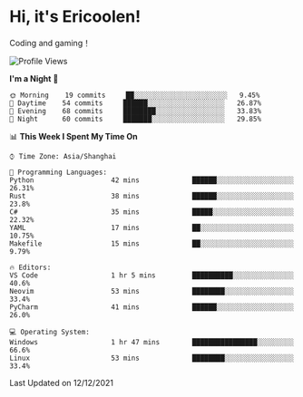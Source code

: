 # Hi, it's Ericoolen!
Coding and gaming！

<!--START_SECTION:waka-->
![Profile Views](http://img.shields.io/badge/Profile%20Views-2-blue)

**I'm a Night 🦉** 

```text
🌞 Morning    19 commits     ██░░░░░░░░░░░░░░░░░░░░░░░   9.45% 
🌆 Daytime    54 commits     ██████░░░░░░░░░░░░░░░░░░░   26.87% 
🌃 Evening    68 commits     ████████░░░░░░░░░░░░░░░░░   33.83% 
🌙 Night      60 commits     ███████░░░░░░░░░░░░░░░░░░   29.85%

```


📊 **This Week I Spent My Time On** 

```text
⌚︎ Time Zone: Asia/Shanghai

💬 Programming Languages: 
Python                   42 mins             ██████░░░░░░░░░░░░░░░░░░░   26.31% 
Rust                     38 mins             ██████░░░░░░░░░░░░░░░░░░░   23.8% 
C#                       35 mins             █████░░░░░░░░░░░░░░░░░░░░   22.32% 
YAML                     17 mins             ██░░░░░░░░░░░░░░░░░░░░░░░   10.75% 
Makefile                 15 mins             ██░░░░░░░░░░░░░░░░░░░░░░░   9.79%

🔥 Editors: 
VS Code                  1 hr 5 mins         ██████████░░░░░░░░░░░░░░░   40.6% 
Neovim                   53 mins             ████████░░░░░░░░░░░░░░░░░   33.4% 
PyCharm                  41 mins             ██████░░░░░░░░░░░░░░░░░░░   26.0%

💻 Operating System: 
Windows                  1 hr 47 mins        ████████████████░░░░░░░░░   66.6% 
Linux                    53 mins             ████████░░░░░░░░░░░░░░░░░   33.4%

```


 Last Updated on 12/12/2021
<!--END_SECTION:waka-->

